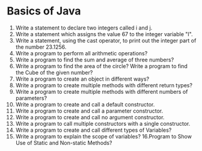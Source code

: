 # Basics of Java

01. Write a statement to declare two integers called i and j.
02. Write a statement which assigns the value 67 to the integer variable "I".
03. Write a statement, using the cast operator, to print out the integer part of the number 23.1256.
04. Write a program to perform all arithmetic operations?
05. Write a program to find the sum and average of three numbers?
06. Write a program to find the area of the circle? Write a program to find the Cube of the given number?
07. Write a program to create an object in different ways?
08. Write a program to create multiple methods with different return types?
09. Write a program to create multiple methods with different numbers of parameters?
10. Write a program to create and call a default constructor.
11. Write a program to create and call a parameter constructor.
12. Write a program to create and call no argument constructor.
13. Write a program to call multiple constructors with a single constructor.
14. Write a program to create and call different types of Variables?
15. Write a program to explain the scope of variables?
16.Program to Show Use of Static and Non-static Methods?
